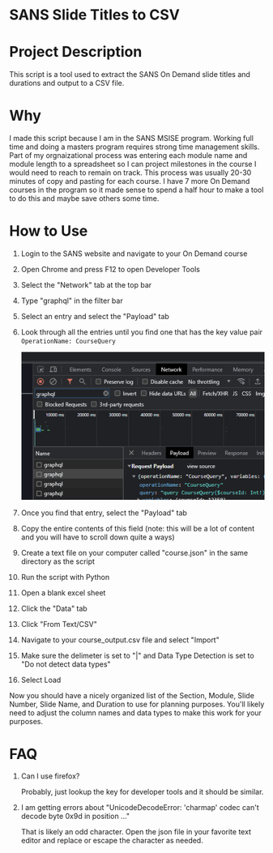 # SANS Slide Titles to CSV

# Project Description
This script is a tool used to extract the SANS On Demand slide titles and durations and output to a CSV file.

# Why
I made this script because I am in the SANS MSISE program. Working full time and doing a masters program requires strong time management skills. Part of my orgnaizational process was entering each module name and module length to a spreadsheet so I can project milestones in the course I would need to reach to remain on track. This process was usually 20-30 minutes of copy and pasting for each course. I have 7 more On Demand courses in the program so it made sense to spend a half hour to make a tool to do this and maybe save others some time.

# How to Use
1. Login to the SANS website and navigate to your On Demand course
2. Open Chrome and press F12 to open Developer Tools
3. Select the "Network" tab at the top bar
4. Type "graphql" in the filter bar
5. Select an entry and select the "Payload" tab
6. Look through all the entries until you find one that has the key value pair `OperationName: CourseQuery`

   ![Graphql Example](https://raw.githubusercontent.com/concon2015/SANS-Slide-Titles-to-CSV/main/graphql_screenshot.png)
7. Once you find that entry, select the "Payload" tab
8. Copy the entire contents of this field (note: this will be a lot of content and you will have to scroll down quite a ways)
9. Create a text file on your computer called "course.json" in the same directory as the script
10. Run the script with Python
11. Open a blank excel sheet
12. Click the "Data" tab
13. Click "From Text/CSV"
14. Navigate to your course_output.csv file and select "Import"
15. Make sure the delimeter is set to "|" and Data Type Detection is set to "Do not detect data types"
16. Select Load

Now you should have a nicely organized list of the Section, Module, Slide Number, Slide Name, and Duration to use for planning purposes. You'll likely need to adjust the column names and data types to make this work for your purposes.


# FAQ

1. Can I use firefox?
   
   Probably, just lookup the key for developer tools and it should be similar.

2. I am getting errors about "UnicodeDecodeError: 'charmap' codec can't decode byte 0x9d in position ..."
   
   That is likely an odd character. Open the json file in your favorite text editor and replace or escape the character as needed.
